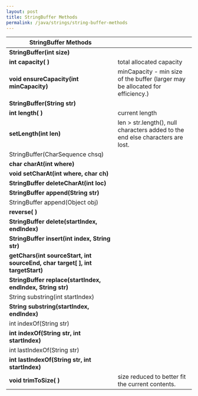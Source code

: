```yaml
---
layout: post
title: StringBuffer Methods
permalink: /java/strings/string-buffer-methods
---
```



|StringBuffer Methods                                                         |     |
|---                                                                          |---  |
|**StringBuffer(int size)**                                                   |
|**int capacity( )**                                                          | total allocated capacity
|**void ensureCapacity(int minCapacity)**                                     |minCapacity - min size of the buffer (larger may be allocated for efficiency.)
|**StringBuffer(String str)**                                                 |
|**int length( )**                                                            | current length
|**setLength(int len)**                                                       |len > str.length(), null characters added to the end else characters are lost.
|StringBuffer(CharSequence chsq)                                              |
|**char charAt(int where)**                                                   |
|**void setCharAt(int where, char ch)**                                       |
|**StringBuffer deleteCharAt(int loc)**                                       |
|**StringBuffer append(String str)**                                          |
|StringBuffer append(Object obj)                                              |
|**reverse( )**                                                               |
|**StringBuffer delete(startIndex, endIndex)**                                |
|**StringBuffer insert(int index, String str)**                               |
|**getChars(int sourceStart, int sourceEnd, char target[ ], int targetStart)**|
|**StringBuffer replace(startIndex, endIndex, String str)**                   |
|String substring(int startIndex)                                             |
|**String substring(startIndex, endIndex)**                                   |
|int indexOf(String str)                                                      |
|**int indexOf(String str, int startIndex)**                                  |
|int lastIndexOf(String str)                                                  |
|**int lastIndexOf(String str, int startIndex)**                              |
|**void trimToSize( )**                                                       | size reduced to better fit the current contents.
